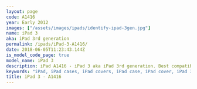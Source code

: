 ```yaml
---
layout: page
code: A1416
year: Early 2012
images: ["/assets/images/ipads/identify-ipad-3gen.jpg"]
name: iPad 3
aka: iPad 3rd generation
permalink: /ipads/iPad-3-A1416/
date: 2018-06-05T11:23:43.144Z
is_model_code_page: true
model_name: iPad 3
description: iPad A1416 - iPad 3 aka iPad 3rd generation. Best compatible iPad cases for A1416
keywords: "iPad, iPad cases, iPad covers, iPad case, iPad cover, iPad 3, iPad 3 case, A1416 case, A1416 cover, A1416, iPad 3rd generation"
title: iPad 3 - A1416
---
```

